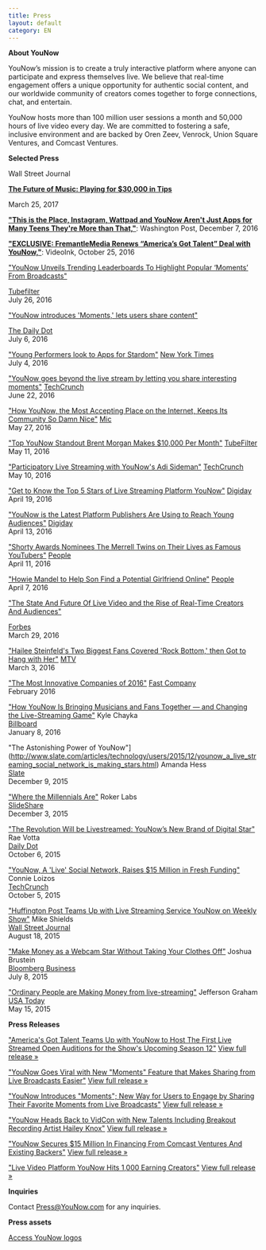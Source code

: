 ```yaml
---
title: Press
layout: default
category: EN
---
```

**About YouNow**

YouNow’s mission is to create a truly interactive platform where anyone can participate and express themselves live. We believe that real-time engagement offers a unique opportunity for authentic social content, and our worldwide community of creators comes together to forge connections, chat, and entertain.

YouNow hosts more than 100 million user sessions a month and 50,000 hours of live video every day. We are committed to fostering a safe, inclusive environment and are backed by Oren Zeev, Venrock, Union Square Ventures, and Comcast Ventures.


**Selected Press**

Wall Street Journal


[**The Future of Music: Playing for $30,000 in Tips**](https://www.wsj.com/articles/live-streaming-music-to-fans-on-smartphones-is-a-pretty-good-gig-1490443203?emailToken=JRrydvl+Z3SQhtMxa8w41UMlK7IUEeKAQ1LRIzXPJ1PNvznJpqevzqMuwtyx5HiqTFxm/9AD6WMkADzKxWMvRNWch6Ju1FijfHUYoZDLlFTXaxyHwBXQJbE=) 

March 25, 2017

[**"This is the Place, Instagram, Wattpad and YouNow Aren't Just Apps for Many Teens They're More than That,"**](http://www.washingtonpost.com/sf/style/2016/12/07/instagram-wattpad-and-younow-arent-just-apps-for-many-teens-theyre-more-than-that/): Washington Post, December 7, 2016

[**"EXCLUSIVE: FremantleMedia Renews “America’s Got Talent” Deal with YouNow,"**](https://thevideoink.com/exclusive-fremantle-renew-americas-got-talent-deal-with-younow-4f0e83546a62#.mgy96yj64): VideoInk, October 25, 2016


["YouNow Unveils Trending Leaderboards To Highlight Popular ‘Moments’ From Broadcasts"](http://www.tubefilter.com/2016/07/26/younow-trending-leaderboards-popular-moments/) 

 [Tubefilter](http://www.tubefilter.com/2016/07/26/younow-trending-leaderboards-popular-moments/)  
  July 26, 2016
  
["YouNow introduces 'Moments,' lets users share content"](http://www.dailydot.com/upstream/younow-moments-livestream/)
  
[The Daily Dot](http://www.dailydot.com/upstream/younow-moments-livestream/)  
July 6, 2016


["Young Performers look to Apps for Stardom"](https://http://www.nytimes.com/2016/07/05/business/media/young-performers-look-to-apps-for-stardom.html)
[New York Times](https://http://www.nytimes.com/2016/07/05/business/media/young-performers-look-to-apps-for-stardom.html)  
July 4, 2016

["YouNow goes beyond the live stream by letting you share interesting moments"](https://techcrunch.com/2016/06/22/younow-goes-beyond-the-live-stream-as-it-now-lets-you-share-interesting-moments/)
[TechCrunch](https://techcrunch.com/2016/06/22/younow-goes-beyond-the-live-stream-as-it-now-lets-you-share-interesting-moments/)  
June 22, 2016

["How YouNow, the Most Accepting Place on the Internet, Keeps Its Community So Damn Nice"](https://mic.com/articles/144671/inside-younow-where-cool-teens-livestream-now#.zGs7zx2SN)
[Mic](https://mic.com/articles/144671/inside-younow-where-cool-teens-livestream-now#.zGs7zx2SN)  
May 27, 2016

["Top YouNow Standout Brent Morgan Makes $10,000 Per Month"](http://www.tubefilter.com/2016/05/11/brent-morgan-younow/?mc_cid=2206479add&mc_eid=218209051e)
[TubeFilter](http://www.tubefilter.com/2016/05/11/brent-morgan-younow/?mc_cid=2206479add&mc_eid=218209051e)  
May 11, 2016

["Participatory Live Streaming with YouNow's Adi Sideman"](http://www.techcrunch.com/video/participatory-live-streaming-with-younows-adi-sideman/519622218/)
[TechCrunch](http://www.techcrunch.com/video/participatory-live-streaming-with-younows-adi-sideman/519622218/)  
May 10, 2016

["Get to Know the Top 5 Stars of Live Streaming Platform YouNow"](http://digiday.com/brands/get-know-5-top-influencers-live-streaming-platform-younow/)
[Digiday](http://digiday.com/brands/get-know-5-top-influencers-live-streaming-platform-younow/)  
April 19, 2016

["YouNow is the Latest Platform Publishers Are Using to Reach Young Audiences"](http://digiday.com/publishers/facebook-live-refinery29-huffpost-others-reaching-young-audiences-younow/)
[Digiday](http://digiday.com/publishers/facebook-live-refinery29-huffpost-others-reaching-young-audiences-younow/)  
April 13, 2016

["Shorty Awards Nominees The Merrell Twins on Their Lives as Famous YouTubers"](http://www.people.com/article/merrell-twins-shorty-awards-nominees)
[People](http://www.people.com/article/merrell-twins-shorty-awards-nominees)  
April 11, 2016

["Howie Mandel to Help Son Find a Potential Girlfriend Online"](http://www.people.com/article/howie-mandel-son-alex-live-stream-dates)
[People](http://www.people.com/article/howie-mandel-son-alex-live-stream-dates)  
April 7, 2016

["The State And Future Of Live Video and the Rise of Real-Time Creators And Audiences"](http://www.forbes.com/sites/briansolis/2016/03/29/the-state-and-future-of-live-video-creators-and-real-time-audiences/#17723bc55884)


[Forbes](http://www.forbes.com/sites/briansolis/2016/03/29/the-state-and-future-of-live-video-creators-and-real-time-audiences/#17723bc558844)  
  March 29, 2016


["Hailee Steinfeld's Two Biggest Fans Covered 'Rock Bottom,' then Got to Hang with Her"](http://www.mtv.com/news/2749180/hailee-steinfeld-fan-cover-rock-bottom/)
[MTV](http://www.mtv.com/news/2749180/hailee-steinfeld-fan-cover-rock-bottom/)  
March 3, 2016

["The Most Innovative Companies of 2016"](http://www.fastcompany.com/most-innovative-companies/sectors/social-media)
[Fast Company](http://www.fastcompany.com/most-innovative-companies/sectors/social-media)  
February 2016

["How YouNow Is Bringing Musicians and Fans Together — and Changing the Live-Streaming Game"](http://www.billboard.com/articles/business/6836149/younow-music-live-streaming-adi-sideman-hailey-knox)
Kyle Chayka  
[Billboard](http://www.billboard.com/articles/business/6836149/younow-music-live-streaming-adi-sideman-hailey-knox)  
January 8, 2016

"The Astonishing Power of YouNow"](http://www.slate.com/articles/technology/users/2015/12/younow_a_live_streaming_social_network_is_making_stars.html)
Amanda Hess  
[Slate](http://www.slate.com/articles/technology/users/2015/12/younow_a_live_streaming_social_network_is_making_stars.html)  
December 9, 2015

["Where the Millennials Are"](http://www.slideshare.net/rokerlabs/where-the-millennials-are-the-roker-labsdextro-younow-study-infographic)
Roker Labs  
[SlideShare](http://www.slideshare.net/rokerlabs/where-the-millennials-are-the-roker-labsdextro-younow-study-infographic)   
December 3, 2015  

["The Revolution Will be Livestreamed: YouNow’s New Brand of Digital Star"](http://www.dailydot.com/entertainment/younow-livestreaming-platform/)
Rae Votta  
[Daily Dot](http://www.dailydot.com/entertainment/younow-livestreaming-platform/)  
October 6, 2015  

["YouNow, A 'Live' Social Network, Raises $15 Million in Fresh Funding"](http://techcrunch.com/2015/10/05/younow-a-live-social-network-raises-15-million-in-fresh-funding/)
Connie Loizos   
[TechCrunch](http://techcrunch.com/2015/10/05/younow-a-live-social-network-raises-15-million-in-fresh-funding/)  
October 5, 2015


["Huffington Post Teams Up with Live Streaming Service YouNow on Weekly Show"](http://blogs.wsj.com/cmo/2015/08/18/huffington-post-teams-up-with-live-streaming-service-younow-on-weekly-show/)
Mike Shields   
[Wall Street Journal](http://blogs.wsj.com/cmo/2015/08/18/huffington-post-teams-up-with-live-streaming-service-younow-on-weekly-show/)  
August 18, 2015

["Make Money as a Webcam Star Without Taking Your Clothes Off"](http://www.bloomberg.com/news/articles/2015-07-08/make-money-as-a-webcam-star-without-taking-your-clothes-off)
Joshua Brustein  
[Bloomberg Business](http://www.bloomberg.com/news/articles/2015-07-08/make-money-as-a-webcam-star-without-taking-your-clothes-off)  
July 8, 2015  

["Ordinary People are Making Money from live-streaming"](http://www.usatoday.com/story/tech/2015/05/14/teens-flock-to-younow/27321135/)
Jefferson Graham  
[USA Today](http://www.usatoday.com/story/tech/2015/05/14/teens-flock-to-younow/27321135/)  
May 15, 2015

 

**Press Releases**


["America's Got Talent Teams Up with YouNow to Host The First Live Streamed Open Auditions for the Show's Upcoming Season 12"](http://www.prnewswire.com/news-releases/americas-got-talent-teams-up-with-younow-to-host-the-first-live-streamed-open-auditions-for-the-shows-upcoming-season-12-300350565.html)
[View full release &raquo;](http://www.prnewswire.com/news-releases/americas-got-talent-teams-up-with-younow-to-host-the-first-live-streamed-open-auditions-for-the-shows-upcoming-season-12-300350565.html)


["YouNow Goes Viral with New "Moments" Feature that Makes Sharing from Live Broadcasts Easier"](http://www.prnewswire.com/news-releases/younow-goes-viral-with-new-moments-feature-that-makes-sharing-from-live-broadcasts-easier-300304100.html)
[View full release &raquo;](http://www.prnewswire.com/news-releases/younow-goes-viral-with-new-moments-feature-that-makes-sharing-from-live-broadcasts-easier-300304100.html)

["YouNow Introduces "Moments"; New Way for Users to Engage by Sharing Their Favorite Moments from Live Broadcasts"](http://www.prnewswire.com/news-releases/younow-introduces-moments-new-way-for-users-to-engage-by-sharing-their-favorite-moments-from-live-broadcasts-300288506.html)
[View full release &raquo;](http://www.prnewswire.com/news-releases/younow-introduces-moments-new-way-for-users-to-engage-by-sharing-their-favorite-moments-from-live-broadcasts-300288506.html)

["YouNow Heads Back to VidCon with New Talents Including Breakout Recording Artist Hailey Knox"](http://www.prnewswire.com/news-releases/younow-heads-back-to-vidcon-with-new-talents-including-breakout-recording-artist-hailey-knox-300287732.html)
[View full release &raquo;](http://www.prnewswire.com/news-releases/younow-heads-back-to-vidcon-with-new-talents-including-breakout-recording-artist-hailey-knox-300287732.html)

["YouNow Secures $15 Million In Financing From Comcast Ventures And Existing Backers"](http://www.prnewswire.com/news-releases/younow-secures-15-million-in-financing-from-comcast-ventures-and-existing-backers-300153842.html)
[View full release &raquo;](http://www.prnewswire.com/news-releases/younow-secures-15-million-in-financing-from-comcast-ventures-and-existing-backers-300153842.html)

["Live Video Platform YouNow Hits 1,000 Earning Creators"](http://www.prnewswire.com/news-releases/live-video-platform-younow-hits-1000-earning-creators-300115324.html)
[View full release &raquo;](http://www.prnewswire.com/news-releases/live-video-platform-younow-hits-1000-earning-creators-300115324.html)

**Inquiries**

Contact [Press@YouNow.com](mailto:Press@YouNow.com) for any inquiries.


**Press assets**

[Access YouNow logos](https://younowinc.box.com/s/r24zbpn3sg2etcljqi6eaop53opyj80p)



